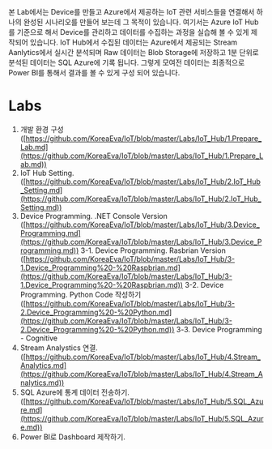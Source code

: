 ﻿본 Lab에서는 Device를 만들고 Azure에서 제공하는 IoT 관련 서비스들을 연결해서 하나의 완성된 시나리오를 만들어 보는데 그 목적이 있습니다. 
여기서는 Azure IoT Hub를 기준으로 해서 Device를 관리하고 데이터를 수집하는 과정을 실습해 볼 수 있게 제작되어 있습니다. IoT Hub에서 수집된 데이터는 Azure에서 제공되는 Stream Aanlytics에서 실시간 분석되며 Raw 데이터는 Blob Storage에 저장하고 1분 단위로 분석된 데이터는 SQL Azure에 기록 됩니다. 
 그렇게 모여전 데이터는 최종적으로 Power BI를 통해서 결과를 볼 수 있게 구성 되어 있습니다. 

# Labs

1. 개발 환경 구성 <br>
   ([https://github.com/KoreaEva/IoT/blob/master/Labs/IoT_Hub/1.Prepare_Lab.md](https://github.com/KoreaEva/IoT/blob/master/Labs/IoT_Hub/1.Prepare_Lab.md))
2. IoT Hub Setting.<br>
   ([https://github.com/KoreaEva/IoT/blob/master/Labs/IoT_Hub/2.IoT_Hub_Setting.md](https://github.com/KoreaEva/IoT/blob/master/Labs/IoT_Hub/2.IoT_Hub_Setting.md))
3. Device Programming. .NET Console Version<br>
   ([https://github.com/KoreaEva/IoT/blob/master/Labs/IoT_Hub/3.Device_Programming.md](https://github.com/KoreaEva/IoT/blob/master/Labs/IoT_Hub/3.Device_Programming.md))
3-1. Device Programming. Rasbrian Version<br>
   ([https://github.com/KoreaEva/IoT/blob/master/Labs/IoT_Hub/3-1.Device_Programming%20-%20Raspbrian.md](https://github.com/KoreaEva/IoT/blob/master/Labs/IoT_Hub/3-1.Device_Programming%20-%20Raspbrian.md))
3-2. Device Programming. Python Code 작성하기<br>
    ([https://github.com/KoreaEva/IoT/blob/master/Labs/IoT_Hub/3-2.Device_Programming%20-%20Python.md](https://github.com/KoreaEva/IoT/blob/master/Labs/IoT_Hub/3-2.Device_Programming%20-%20Python.md))
3-3. Device Programming - Cognitive<br>
4. Stream Analystics 연결.<br>
   ([https://github.com/KoreaEva/IoT/blob/master/Labs/IoT_Hub/4.Stream_Analytics.md](https://github.com/KoreaEva/IoT/blob/master/Labs/IoT_Hub/4.Stream_Analytics.md))
5. SQL Azure에 통계 데이터 전송하기. <br>
   ([https://github.com/KoreaEva/IoT/blob/master/Labs/IoT_Hub/5.SQL_Azure.md](https://github.com/KoreaEva/IoT/blob/master/Labs/IoT_Hub/5.SQL_Azure.md))
6. Power BI로 Dashboard 제작하기.